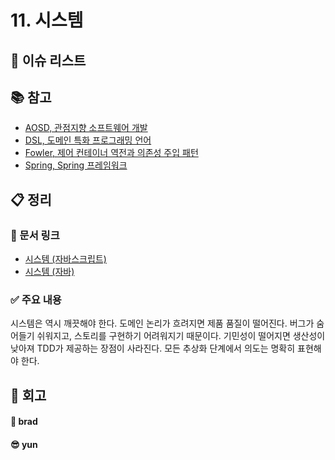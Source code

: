 # 11. 시스템

## :pushpin: 이슈 리스트

## :books: 참고

- [AOSD, 관점지향 소프트웨어 개발](http://aosd.net)
- [DSL, 도메인 특화 프로그래밍 언어](http://en.wikipedia.org/wiki/Domain-specific_programming_language)
- [Fowler, 제어 컨테이너 역전과 의존성 주입 패턴](http://martinfowler.com/articles/injection.html)
- [Spring, Spring 프레임워크](http://www.springsource.org/)

## :clipboard: 정리

### :link: 문서 링크

- [시스템 (자바스크립트)](./brad_javascript.md)
- [시스템 (자바)](./heewhy_java.md)

### :white_check_mark: 주요 내용

시스템은 역시 깨끗해야 한다. 도메인 논리가 흐려지면 제품 품질이 떨어진다. 버그가 숨어들기 쉬워지고, 스토리를 구현하기 어려워지기 때문이다. 기민성이 떨어지면
생산성이 낮아져 TDD가 제공하는 장점이 사라진다.
모든 추상화 단계에서 의도는 명확히 표현해야 한다.

## :pray: 회고

#### :bread: brad

#### :sunglasses: yun
